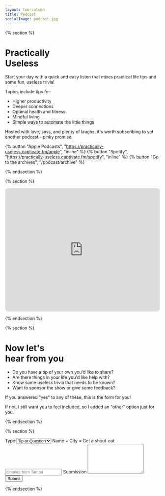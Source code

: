 ```yaml
---
layout: two-column
title: Podcast
socialImage: podcast.jpg
---
```


{% section %}

# Practically <br> Useless

Start your day with a quick and easy listen that mixes practical life tips and some fun, useless trivia!

Topics include tips for:

- Higher productivity
- Deeper connections
- Optimal health and fitness
- Mindful living
- Simple ways to automate the little things

Hosted with love, sass, and plenty of laughs, it's worth subscribing to yet another podcast - pinky promise.

{% button "Apple Podcasts", "https://practically-useless.captivate.fm/apple", "inline" %}
{% button "Spotify", "https://practically-useless.captivate.fm/spotify", "inline" %}
{% button "Go to the archives", "/podcast/archive" %}

{% endsection %}

{% section %}

<div class="podcast-player" style="width: 100%; height: 400px; border-radius: 10px; overflow: hidden;"><iframe style="width: 100%; height: 100%;" frameborder="no" scrolling="no" seamless src="https://player.captivate.fm/show/f368b04e-dde4-47b9-84fc-116c56251601/" title="Podcast player"></iframe></div>

{% endsection %}

{% section %}

# Now let's <br> hear from you

- Do you have a tip of your own you'd like to share?
- Are there things in your life you'd like help with?
- Know some useless trivia that needs to be known?
- Want to sponsor the show or give some feedback?

If you answered "yes" to any of these, this is the form for you!

If not, I still want you to feel included, so I added an "other" option just for you.

{% endsection %}

{% section %}

<form class="podcast-form" name="podcast-form" method="POST" netlify>
  <label for="type">Type</label>
  <select name="type" required>
    <option value="topic">Tip or Question</option>
    <option value="trivia">Trivia</option>
    <option value="sponsor">Sponsorship</option>
    <option value="feedback">Feedback</option>
    <option value="other">Other</option>
  </select>
  <label for="name">Name + City =  Get a shout-out</label>
  <input name="name" placeholder="Charles from Tampa"></input>
  <label for="message">Submission</label>
  <textarea name="message" rows="6" required></textarea>
  <button type="submit">Submit</button>
</form>

{% endsection %}
